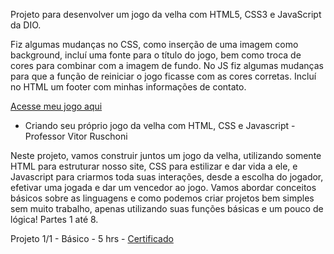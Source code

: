 
Projeto para desenvolver um jogo da velha com HTML5, CSS3 e JavaScript da DIO. 

Fiz algumas mudanças no CSS, como inserção de uma imagem como background, incluí uma fonte para o título do jogo, bem como troca de cores para combinar com a imagem de fundo. No JS fiz algumas mudanças para que a função de reiniciar o jogo ficasse com as cores corretas. Incluí no HTML um footer com minhas informações de contato.

<a href="https://danianith.github.io/BootCamp_JavaScript_Game_Developer/projeto_jogo_da_velha/index.html">Acesse meu jogo aqui</a>

* Criando seu próprio jogo da velha com HTML, CSS e Javascript - Professor Vitor Ruschoni

Neste projeto, vamos construir juntos um jogo da velha, utilizando somente HTML para estruturar nosso site, CSS para estilizar e dar vida a ele, e Javascript para criarmos toda suas interações, desde a escolha do jogador, efetivar uma jogada e dar um vencedor ao jogo. Vamos abordar conceitos básicos sobre as linguagens e como podemos criar projetos bem simples sem muito trabalho, apenas utilizando suas funções básicas e um pouco de lógica!
Partes 1 até 8.

Projeto 1/1 - Básico - 5 hrs - <a href="https://certificates.digitalinnovation.one/FC6B6231">Certificado</a>

